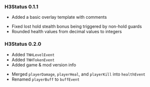 ### H3Status 0.1.1
+ Added a basic overlay template with comments
* Fixed lost hold stealth bonus being triggered by non-hold guards
* Rounded health values from decimal values to integers

### H3Status 0.2.0
+ Added `TNHLevelEvent`
+ Added `TNHTokenEvent`
+ Added game & mod version info
* Merged `playerDamage`, `playerHeal`, and `playerKill` into `healthEvent`
* Renamed `playerBuff` to `buffEvent`
